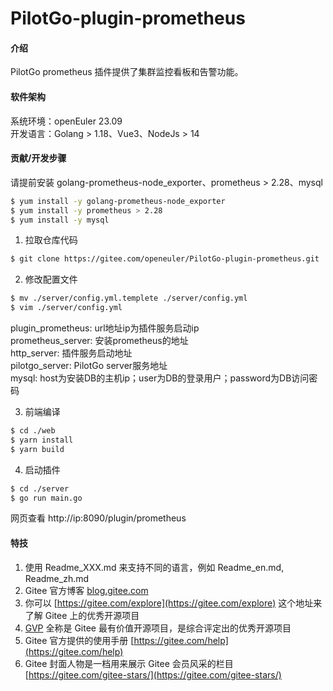# PilotGo-plugin-prometheus

#### 介绍
PilotGo prometheus 插件提供了集群监控看板和告警功能。

#### 软件架构
系统环境：openEuler 23.09  
开发语言：Golang > 1.18、Vue3、NodeJs > 14


#### 贡献/开发步骤
请提前安装 golang-prometheus-node_exporter、prometheus > 2.28、mysql 
```bash
$ yum install -y golang-prometheus-node_exporter  
$ yum install -y prometheus > 2.28  
$ yum install -y mysql
```

1.  拉取仓库代码  
```bash
$ git clone https://gitee.com/openeuler/PilotGo-plugin-prometheus.git
```
2.  修改配置文件  
```bash
$ mv ./server/config.yml.templete ./server/config.yml
$ vim ./server/config.yml
```
plugin_prometheus: url地址ip为插件服务启动ip  
prometheus_server: 安装prometheus的地址  
http_server: 插件服务启动地址   
pilotgo_server:  PilotGo server服务地址  
mysql: host为安装DB的主机ip；user为DB的登录用户；password为DB访问密码

3.  前端编译  
```bash
$ cd ./web
$ yarn install 
$ yarn build
```
4.  启动插件
```bash
$ cd ./server
$ go run main.go
```
网页查看 http://ip:8090/plugin/prometheus

#### 特技

1.  使用 Readme\_XXX.md 来支持不同的语言，例如 Readme\_en.md, Readme\_zh.md
2.  Gitee 官方博客 [blog.gitee.com](https://blog.gitee.com)
3.  你可以 [https://gitee.com/explore](https://gitee.com/explore) 这个地址来了解 Gitee 上的优秀开源项目
4.  [GVP](https://gitee.com/gvp) 全称是 Gitee 最有价值开源项目，是综合评定出的优秀开源项目
5.  Gitee 官方提供的使用手册 [https://gitee.com/help](https://gitee.com/help)
6.  Gitee 封面人物是一档用来展示 Gitee 会员风采的栏目 [https://gitee.com/gitee-stars/](https://gitee.com/gitee-stars/)
